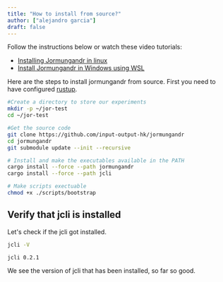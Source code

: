```yaml
---
title: "How to install from source?"
author: ["alejandro garcia"]
draft: false
---
```


Follow the instructions below or watch these video tutorials:

-   [Installing Jormungandr in linux](https://youtu.be/dhri33gWdgU)
-   [Install Jormungandr in Windows using WSL](https://youtu.be/315bQKSTdZA)

Here are the steps to install jormungandr  from source.
First you need to have configured [rustup](https://www.rust-lang.org/tools/install).

<a id="code-snippet--installation-process"></a>
```bash
#Create a directory to store our experiments
mkdir -p ~/jor-test
cd ~/jor-test

#Get the source code
git clone https://github.com/input-output-hk/jormungandr
cd jormungandr
git submodule update --init --recursive

# Install and make the executables available in the PATH
cargo install --force --path jormungandr
cargo install --force --path jcli

# Make scripts exectuable
chmod +x ./scripts/bootstrap
```


## Verify that jcli is installed 

Let's check if the jcli got installed.

<a id="code-snippet--verify-jcli-installed"></a>
```bash
jcli -V
```

```text
jcli 0.2.1
```

We see the version of jcli that has been installed, so far so good.
